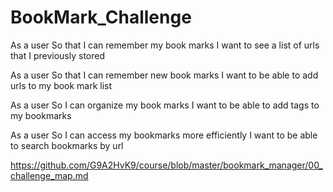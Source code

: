 # BookMark_Challenge

As a user
So that I can remember my book marks
I want to see a list of urls that I previously stored

As a user
So that I can remember new book marks
I want to be able to add urls to my book mark list

As a user
So I can organize my book marks
I want to be able to add tags to my bookmarks

As a user
So I can access my bookmarks more efficiently
I want to be able to search bookmarks by url

https://github.com/G9A2HvK9/course/blob/master/bookmark_manager/00_challenge_map.md
